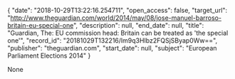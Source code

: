 {
  "date": "2018-10-29T13:22:16.254711", 
  "open_access": false, 
  "target_url": "http://www.theguardian.com/world/2014/may/08/jose-manuel-barroso-britain-eu-special-one", 
  "description": null, 
  "end_date": null, 
  "title": "Guardian, The: EU commission head: Britain can be treated as 'the special one'", 
  "record_id": "20181029T132216/lm9q3HIbz2FQSjSByap0Ww==", 
  "publisher": "theguardian.com", 
  "start_date": null, 
  "subject": "European Parliament Elections 2014"
}

None
